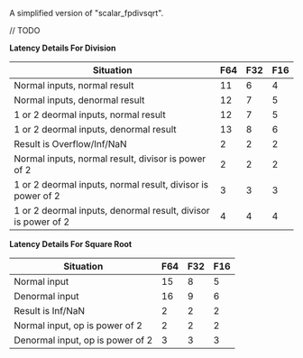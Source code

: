 

A simplified version of "scalar_fpdivsqrt".


// TODO

**Latency Details For Division**

|Situation|F64|F32|F16|
|------|------|------|------|
|Normal inputs, normal result|11|6|4|
|Normal inputs, denormal result|12|7|5|
|1 or 2 deormal inputs, normal result|12|7|5|
|1 or 2 deormal inputs, denormal result|13|8|6|
|Result is Overflow/Inf/NaN|2|2|2|
|Normal inputs, normal result, divisor is power of 2|2|2|2|
|1 or 2 deormal inputs, normal result, divisor is power of 2|3|3|3|
|1 or 2 deormal inputs, denormal result, divisor is power of 2|4|4|4|


**Latency Details For Square Root**

|Situation|F64|F32|F16|
|------|------|------|------|
|Normal input|15|8|5|
|Denormal input|16|9|6|
|Result is Inf/NaN|2|2|2|
|Normal input, op is power of 2|2|2|2|
|Denormal input, op is power of 2|3|3|3|
